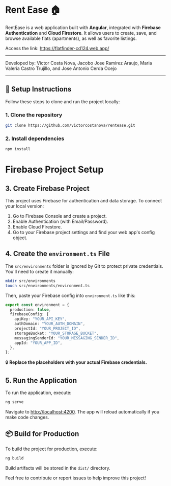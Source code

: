 # Rent Ease 🏠

RentEase is a web application built with **Angular**, integrated with **Firebase Authentication** and **Cloud Firestore**. It allows users to create, save, and browse available flats (apartments), as well as favorite listings.

Access the link: https://flatfinder-cd124.web.app/
***

Developed by: Victor Costa Nova, Jacobo Jose Ramirez Araujo, Maria Valeria Castro Trujillo, and Jose Antonio Cerda Ocejo

***

## 🔧 Setup Instructions

Follow these steps to clone and run the project locally:

### 1. Clone the repository

```bash
git clone https://github.com/victorcostanova/rentease.git
```

### 2. Install dependencies

```bash
npm install
```

# Firebase Project Setup

## 3. Create Firebase Project

This project uses Firebase for authentication and data storage. To connect your local version:

1. Go to Firebase Console and create a project.
2. Enable Authentication (with Email/Password).
3. Enable Cloud Firestore.
4. Go to your Firebase project settings and find your web app's config object.

## 4. Create the `environment.ts` File

The `src/environments` folder is ignored by Git to protect private credentials. You'll need to create it manually:

```bash
mkdir src/environments
touch src/environments/environment.ts
```

Then, paste your Firebase config into `environment.ts` like this:

```typescript
export const environment = {
  production: false,
  firebaseConfig: {
    apiKey: "YOUR_API_KEY",
    authDomain: "YOUR_AUTH_DOMAIN",
    projectId: "YOUR_PROJECT_ID",
    storageBucket: "YOUR_STORAGE_BUCKET",
    messagingSenderId: "YOUR_MESSAGING_SENDER_ID",
    appId: "YOUR_APP_ID",
  },
};
```

🔒 **Replace the placeholders with your actual Firebase credentials.**

## 5. Run the Application

To run the application, execute:

```bash
ng serve
```

Navigate to [http://localhost:4200](http://localhost:4200). The app will reload automatically if you make code changes.

## 📦 Build for Production

To build the project for production, execute:

```bash
ng build
```

Build artifacts will be stored in the `dist/` directory.

Feel free to contribute or report issues to help improve this project!



